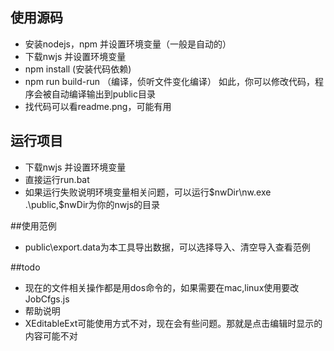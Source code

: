 ## 使用源码
+ 安装nodejs，npm 并设置环境变量（一般是自动的）
+ 下载nwjs 并设置环境变量
+ npm install (安装代码依赖)
+ npm run build-run （编译，侦听文件变化编译）
如此，你可以修改代码，程序会被自动编译输出到public目录
+ 找代码可以看readme.png，可能有用

## 运行项目
+ 下载nwjs 并设置环境变量
+ 直接运行run.bat
+ 如果运行失败说明环境变量相关问题，可以运行$nwDir\nw.exe .\public,$nwDir为你的nwjs的目录

##使用范例
+ public\export.data为本工具导出数据，可以选择导入、清空导入查看范例

##todo
+ 现在的文件相关操作都是用dos命令的，如果需要在mac,linux使用要改JobCfgs.js
+ 帮助说明
+ XEditableExt可能使用方式不对，现在会有些问题。那就是点击编辑时显示的内容可能不对